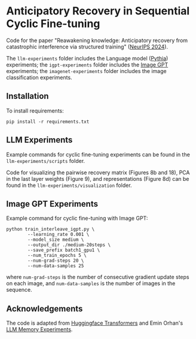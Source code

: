 #  Anticipatory Recovery in Sequential Cyclic Fine-tuning

Code for the paper "Reawakening knowledge: Anticipatory recovery from catastrophic interference via structured training" ([NeurIPS 2024](https://openreview.net/pdf?id=YSs1z5udBY)).

The `llm-experiments` folder includes the Language model ([Pythia](https://github.com/EleutherAI/pythia)) experiments; the `igpt-experiments` folder includes the [Image GPT](https://github.com/openai/image-gpt) experiments; the `imagenet-experiments` folder includes the image classification experiments.

## Installation
To install requirements:
```
pip install -r requirements.txt
```

## LLM Experiments

Example commands for cyclic fine-tuning experiments can be found in the `llm-experiments/scripts` folder.

Code for visualizing the pairwise recovery matrix (Figures 8b and 18), PCA in the last layer weights (Figure 9), and representations (Figure 8d) can be found in the `llm-experiments/visualization` folder.

## Image GPT Experiments

Example command for cyclic fine-tuning with Image GPT:
```
python train_interleave_igpt.py \
        --learning_rate 0.001 \
        --model_size medium \
        --output_dir ./medium-20steps \
        --save_prefix batch1_gpu1 \
        --num_train_epochs 5 \
        --num-grad-steps 20 \
        --num-data-samples 25
```

where ```num-grad-steps``` is the number of consecutive gradient update steps on each image, and ```num-data-samples``` is the number of images in the sequence.

## Acknowledgements

The code is adapted from [Huggingface Transformers](https://github.com/huggingface/transformers.git) and Emin Orhan's [LLM Memory Experiments](https://github.com/eminorhan/llm-memory.git).
